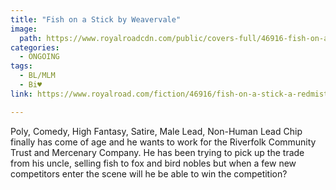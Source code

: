 ```yaml
---
title: "Fish on a Stick by Weavervale"
image:
  path: https://www.royalroadcdn.com/public/covers-full/46916-fish-on-a-stick-a-redmist-story.jpg
categories:
  - ONGOING
tags:
  - BL/MLM
  - Bi♥
link: https://www.royalroad.com/fiction/46916/fish-on-a-stick-a-redmist-story

---
```

Poly, Comedy, High Fantasy, Satire, Male Lead, Non-Human Lead
Chip finally has come of age and he wants to work for the Riverfolk Community Trust and Mercenary Company. He has been trying to pick up the trade from his uncle, selling fish to fox and bird nobles but when a few new competitors enter the scene will he be able to win the competition?

